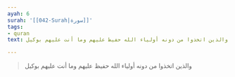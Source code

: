 ```yaml
---
ayah: 6
surah: '[[042-Surah|سورة]]'
tags:
- quran
text: والذين اتخذوا من دونه أولياء الله حفيظ عليهم وما أنت عليهم بوكيل

---
```

> والذين اتخذوا من دونه أولياء الله حفيظ عليهم وما أنت عليهم بوكيل
